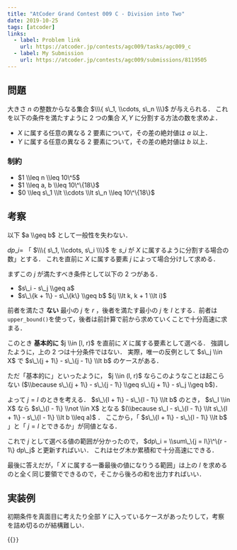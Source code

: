 ```yaml
---
title: "AtCoder Grand Contest 009 C - Division into Two"
date: 2019-10-25
tags: [atcoder]
links:
  - label: Problem link
    url: https://atcoder.jp/contests/agc009/tasks/agc009_c
  - label: My Submission
    url: https://atcoder.jp/contests/agc009/submissions/8119505
---
```


## 問題

大きさ $n$ の整数からなる集合 $\\\{ s\_1, \\cdots, s\_n \\\}$ が与えられる．
これを以下の条件を満たすように 2 つの集合 $X, Y$ に分割する方法の数を求めよ．

- $X$ に属する任意の異なる 2 要素について，その差の絶対値は $a$ 以上．
- $Y$ に属する任意の異なる 2 要素について，その差の絶対値は $b$ 以上．

### 制約

- $1 \\leq n \\leq 10\^5$
- $1 \\leq a, b \\leq 10\^\{18\}$
- $0 \\leq s\_1 \\lt \\cdots \\lt s\_n \\leq 10\^\{18\}$

## 考察

以下 $a \\geq b$ として一般性を失わない．

$dp\_i =$ 「 $\\\{ s\_1, \\cdots, s\_i \\\}$ を $s\_i$ が $X$ に属するように分割する場合の数」とする．
これを直前に $X$ に属する要素 $j$ によって場合分けして求める．

まずこの $j$ が満たすべき条件として以下の 2 つがある．

- $s\_i - s\_j \\geq a$
- $s\_\{k + 1\} - s\_\{k\} \\geq b$ $(j \\lt k, k + 1 \\lt i)$

前者を満たさ **ない** 最小の $j$ を $r$ ，後者を満たす最小の $j$ を $l$ とする．前者は`upper_bound()`を使って，後者は前計算で前から求めていくことで十分高速に求まる．

このとき **基本的に** $j \\in [l, r)$ を直前に $X$ に属する要素として選べる．
強調したように，上の 2 つは十分条件ではない．
実際，唯一の反例として $s\_j \\in X$ で $s\_\{j + 1\} - s\_\{j - 1\} \\lt b$ のケースがある．

ただ「基本的に」といったように， $j \\in (l, r)$ ならこのようなことは起こらない ($\\because s\_\{j + 1\} - s\_\{j - 1\} \\geq s\_\{j + 1\} - s\_j \\geq b$)．

よって $j = l$ のときを考える．
$s\_\{l + 1\} - s\_\{l - 1\} \\lt b$ のとき， $s\_l \\in X$ なら $s\_\{l - 1\} \\not \\in X$ となる $(\\because s\_l - s\_\{l - 1\} \\lt s\_\{l + 1\} - s\_\{l - 1\} \\lt b \\leq a)$ ．
ここから，「 $s\_\{l + 1\} - s\_\{l - 1\} \\lt b$ 」と「 $j = l$ とできるか」が同値となる．

これで $j$ として選べる値の範囲が分かったので， $dp\_i = \\sum\_\{j = l\}\^\{r - 1\} dp\_j$ と更新すればいい．
これはセグ木か累積和で十分高速にできる．

最後に答えだが，「 $X$ に属する一番最後の値になりうる範囲」は上の $l$ を求めるのと全く同じ要領でできるので，そこから後ろの和を出力すればいい．

## 実装例

初期条件を真面目に考えたり全部 $Y$ に入っているケースがあったりして，考察を詰め切るのが結構難しい．

{{<code file="0.cpp" language="cpp">}}
